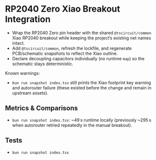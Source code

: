 # RP2040 Zero Xiao Breakout Integration

- Wrap the RP2040 Zero pin header with the shared `@tscircuit/common` Xiao RP2040 breakout while keeping the project’s existing net names intact.
- Add `@tscircuit/common`, refresh the lockfile, and regenerate PCB/schematic snapshots to reflect the Xiao outline.
- Declare decoupling capacitors individually (no runtime `map`) so the schematic stays deterministic.

Known warnings:
- `bun run snapshot index.tsx` still prints the Xiao footprint key warning and autorouter failure (these existed before the change and remain in upstream assets).

## Metrics & Comparisons
- `bun run snapshot index.tsx`: ~49 s runtime locally (previously ~295 s when autorouter retried repeatedly in the manual breakout).

## Tests
- `bun run snapshot index.tsx`
